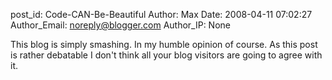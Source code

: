 post_id: Code-CAN-Be-Beautiful
Author: Max
Date: 2008-04-11 07:02:27
Author_Email: noreply@blogger.com
Author_IP: None

This blog is simply smashing. In my humble opinion of course. As this post is
rather debatable I don't think all your blog visitors are going to agree with
it.

